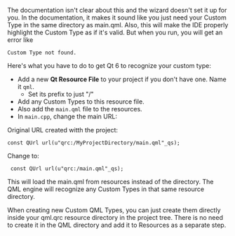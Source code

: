 The documentation isn't clear about this and the wizard doesn't set it up for you. In the documentation, it makes it sound like you just need your Custom Type in the same directory as main.qml. Also, this will make the IDE properly highlight the Custom Type as if it's valid. But when you run, you will get an error like

```
Custom Type not found.
```

Here's what you have to do to get Qt 6 to recognize your custom type:

- Add a new **Qt Resource File** to your project if you don't have one. Name it `qml`.
	- Set its prefix to just "/"
- Add any Custom Types to this resource file.
- Also add the `main.qml` file to the resources.
- In `main.cpp`, change the main URL:

Original URL created witth the project:

```
const QUrl url(u"qrc:/MyProjectDirectory/main.qml"_qs);
```

Change to:

```
 const QUrl url(u"qrc:/main.qml"_qs);
```

This will load the main.qml from resources instead of the directory. The QML engine will recognize any Custom Types in that same resource directory.

When creating new Custom QML Types, you can just create them directly inside your qml.qrc resource directory in the project tree. There is no need to create it in the QML directory and add it to Resources as a separate step.

